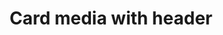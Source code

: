 ---
layout: pattern
categories: [patterns, card]
title: Card media with header
type: [detail-page]
permalink: /patterns/card/card-media-with-header
description: |
  This layout allows for a full-width image with a title at the top. For this layout use the ```.usa-card--header-first``` class and place  ```usa-card__media--exdent```  on the media class. The example in the html below shows how to apply. _see more details on functionality on the [default card](/patterns/card) page_
overview: This layout allows for a full-width image with a title at the top. 
usa-link: "https://designsystem.digital.gov/components/card/"

cards:
  - title: Card 1
    content: card 1 content
    button: Learn more about card 1
    img: https://designsystem.digital.gov/img/introducing-uswds-2-0/built-to-grow--alt.jpg
    alt: placeholder image
    class: usa-card--header-first tablet:grid-col-4
    media-class: usa-card__media--exdent

### Paths to view design and code... 
## designimg: can be used to show an image of the design until a coded version can be created. The htmlpath & csspath should be located in the pattens folder. Read more about creating coded components in /docs/creating-patterns 
# designimg: 
htmlpath: patterns/card/card-media-header.md
csspath: patterns/card/index.scss
---